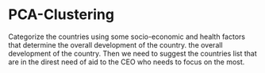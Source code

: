 # PCA-Clustering
Categorize the countries using some socio-economic and health factors that determine the overall development of the country. the overall development of the country. Then we need to suggest the countries list that are in the direst need of aid to the CEO who needs to focus on the most.
